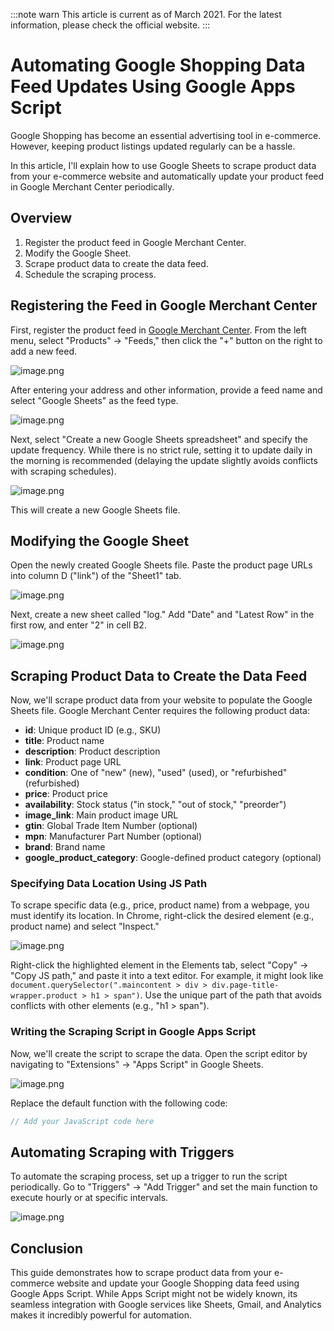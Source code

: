 :::note warn
This article is current as of March 2021. For the latest information, please check the official website.
::: 

# Automating Google Shopping Data Feed Updates Using Google Apps Script

Google Shopping has become an essential advertising tool in e-commerce. However, keeping product listings updated regularly can be a hassle.

In this article, I'll explain how to use Google Sheets to scrape product data from your e-commerce website and automatically update your product feed in Google Merchant Center periodically.

## Overview
1. Register the product feed in Google Merchant Center.
2. Modify the Google Sheet.
3. Scrape product data to create the data feed.
4. Schedule the scraping process.

## Registering the Feed in Google Merchant Center
First, register the product feed in [Google Merchant Center](https://www.google.com/retail/solutions/merchant-center/). From the left menu, select "Products" → "Feeds," then click the "+" button on the right to add a new feed.

![image.png](https://qiita-image-store.s3.ap-northeast-1.amazonaws.com/0/3939399/88499437-5331-5e54-dc3f-0a871b2d1650.png)

After entering your address and other information, provide a feed name and select "Google Sheets" as the feed type.

![image.png](https://qiita-image-store.s3.ap-northeast-1.amazonaws.com/0/3939399/b82ef5ea-9fb4-3bda-f667-525103bc73f2.png)

Next, select "Create a new Google Sheets spreadsheet" and specify the update frequency. While there is no strict rule, setting it to update daily in the morning is recommended (delaying the update slightly avoids conflicts with scraping schedules).

![image.png](https://qiita-image-store.s3.ap-northeast-1.amazonaws.com/0/3939399/bf76d5dc-c574-8d34-0007-07d5f97bae55.png)

This will create a new Google Sheets file.

## Modifying the Google Sheet
Open the newly created Google Sheets file. Paste the product page URLs into column D ("link") of the "Sheet1" tab.

![image.png](https://qiita-image-store.s3.ap-northeast-1.amazonaws.com/0/3939399/795c4286-2aeb-53ee-94bf-ade215c74344.png)

Next, create a new sheet called "log." Add "Date" and "Latest Row" in the first row, and enter "2" in cell B2.

![image.png](https://qiita-image-store.s3.ap-northeast-1.amazonaws.com/0/3939399/3a47d5e3-b7f1-ef65-8f0d-34f5e03db172.png)

## Scraping Product Data to Create the Data Feed
Now, we'll scrape product data from your website to populate the Google Sheets file. Google Merchant Center requires the following product data:

- **id**: Unique product ID (e.g., SKU)
- **title**: Product name
- **description**: Product description
- **link**: Product page URL
- **condition**: One of "new" (new), "used" (used), or "refurbished" (refurbished)
- **price**: Product price
- **availability**: Stock status ("in stock," "out of stock," "preorder")
- **image_link**: Main product image URL
- **gtin**: Global Trade Item Number (optional)
- **mpn**: Manufacturer Part Number (optional)
- **brand**: Brand name
- **google_product_category**: Google-defined product category (optional)

### Specifying Data Location Using JS Path
To scrape specific data (e.g., price, product name) from a webpage, you must identify its location. In Chrome, right-click the desired element (e.g., product name) and select "Inspect."

![image.png](https://qiita-image-store.s3.ap-northeast-1.amazonaws.com/0/3939399/acc64cf6-07b0-0e17-bb99-aff555de80ab.png)

Right-click the highlighted element in the Elements tab, select "Copy" → "Copy JS path," and paste it into a text editor. For example, it might look like `document.querySelector(".maincontent > div > div.page-title-wrapper.product > h1 > span")`. Use the unique part of the path that avoids conflicts with other elements (e.g., "h1 > span").

### Writing the Scraping Script in Google Apps Script
Now, we'll create the script to scrape the data. Open the script editor by navigating to "Extensions" → "Apps Script" in Google Sheets.

![image.png](https://qiita-image-store.s3.ap-northeast-1.amazonaws.com/0/3939399/8bf69096-fa0a-597b-fe03-9c1d3336deb4.png)

Replace the default function with the following code:

```javascript
// Add your JavaScript code here
```

## Automating Scraping with Triggers
To automate the scraping process, set up a trigger to run the script periodically. Go to "Triggers" → "Add Trigger" and set the main function to execute hourly or at specific intervals.

![image.png](https://qiita-image-store.s3.ap-northeast-1.amazonaws.com/0/3939399/fef8da73-6cd9-53b5-1d8a-01f32f07103e.png)

## Conclusion
This guide demonstrates how to scrape product data from your e-commerce website and update your Google Shopping data feed using Google Apps Script. While Apps Script might not be widely known, its seamless integration with Google services like Sheets, Gmail, and Analytics makes it incredibly powerful for automation.

